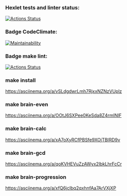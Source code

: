 ### Hexlet tests and linter status:
[![Actions Status](https://github.com/mbaray/php-project-lvl1/workflows/hexlet-check/badge.svg)](https://github.com/mbaray/php-project-lvl1/actions)
### Badge CodeClimate:
[![Maintainability](https://api.codeclimate.com/v1/badges/f925f12fdee9a08afe26/maintainability)](https://codeclimate.com/github/mbaray/php-project-lvl1/maintainability)
### Badge make lint:
[![Actions Status](https://github.com/mbaray/php-project-lvl1/workflows/lint-check/badge.svg)](https://github.com/mbaray/php-project-lvl1/actions)
### make install
https://asciinema.org/a/vSLdgdwrLmh7RjxxNZNzVUplz
### make brain-even
https://asciinema.org/a/OOtJ6SXPee0KeSda8Z4rmINlF
### make brain-calc
https://asciinema.org/a/xA7oXyRCfPBSfe9XOjTBIRD9v
### make brain-gcd
https://asciinema.org/a/qoKVHEVuZzAWyx2lbkLhrFcCr
### make brain-progression
https://asciinema.org/a/xfQ6jcIbq2qxhnfAa7ArVXjXP
